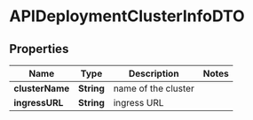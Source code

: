 

# APIDeploymentClusterInfoDTO

## Properties

Name | Type | Description | Notes
------------ | ------------- | ------------- | -------------
**clusterName** | **String** | name of the cluster | 
**ingressURL** | **String** | ingress URL | 



